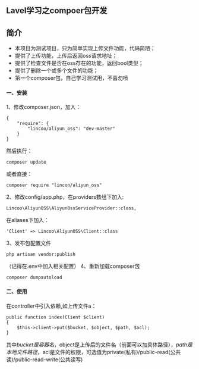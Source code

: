 ## Lavel学习之compoer包开发
## 简介
- 本项目为测试项目，只为简单实现上传文件功能，代码简陋；
- 提供了上传功能，上传后返回oss请求地址；
- 提供了检查文件是否在oss存在的功能，返回bool类型；
- 提供了删除一个或多个文件的功能；
- 第一个composer包，自己学习测试用，不喜勿喷
#### 一、安装
1、修改composer.json，加入：
```$xslt
{
    "require": {
        "lincoo/aliyun_oss": "dev-master"
    }
}
```
然后执行：
```$xslt
composer update 
```
或者直接：
```$xslt
composer require "lincoo/aliyun_oss"
```
2、修改config/app.php，在providers数组下加入:
```$xslt
Lincoo\AliyunOSS\AliyunOssServiceProvider::class,
```
在aliases下加入：
```$xslt
'Client' => Lincoo\AliyunOSS\Client::class
```
3、发布包配置文件
```$xslt
php artisan vendor:publish
```
（记得在.env中加入相关配置）
4、重新加载composer包
```$xslt
composer dumpautoload
```
#### 二、使用
在controller中引入依赖,如上传文件a：
```$xslt
public function index(Client $client)
{
    $this->client->put($bucket, $object, $path, $acl);
}
```
其中$bucket是容器名，$object是上传后的文件名（前面可以加具体路径），$path是本地文件路径，$acl是文件的权限，可选值为private(私有)/public-read(公共读)/public-read-write(公共读写)
